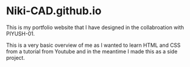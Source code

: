 # Niki-CAD.github.io

This is my portfolio website that I have designed in the collabroation with PIYUSH-01.

This is a very basic overview of me as I wanted to learn HTML and CSS from a tutorial from Youtube and in the meantime I made this as a side project.
